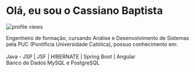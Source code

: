 <h1 align="left">Olá, eu sou o Cassiano Baptista </h1>
<p align="left"> <img src="https://komarev.com/ghpvc/?username=cassianobaptista&color=yellow" alt="profile views" /> </p>

Engenheiro de formação, cursando Análise e Desenvolvimento de Sistemas pela PUC (Pontifícia Universidade Católica), possuo conhecimento em: <br>
<br>
Java - JSP | JSF | HIBERNATE | Spring Boot  | Angular <br>
Banco de Dados MySQL e PostgreSQL <br>

<br>




